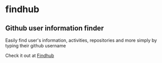 # findhub
## Github user information finder

Easily find user's information, activities, repositories and more simply by typing their github username

Check it out at [Findhub](www.timokonkwo.com/findhub)
